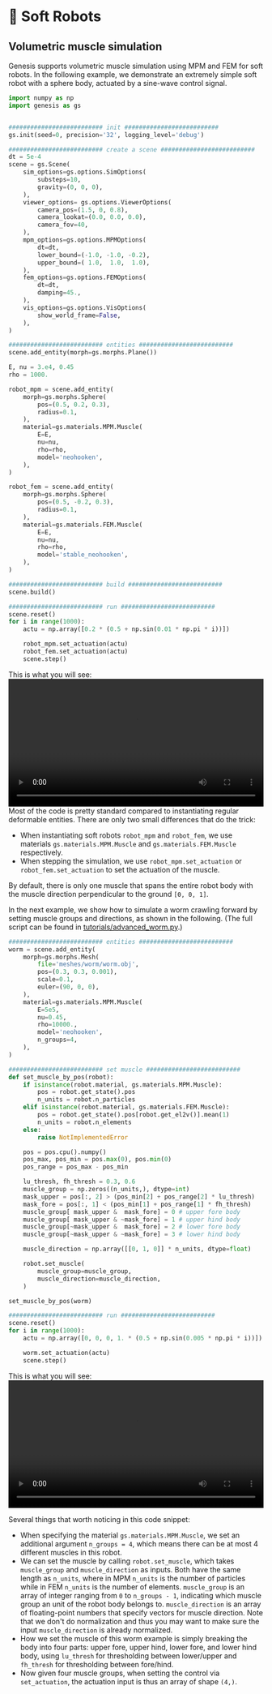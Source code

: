 # 🐛 Soft Robots

## Volumetric muscle simulation

Genesis supports volumetric muscle simulation using MPM and FEM for soft robots. In the following example, we demonstrate an extremely simple soft robot with a sphere body, actuated by a sine-wave control signal.

```python
import numpy as np
import genesis as gs


########################## init ##########################
gs.init(seed=0, precision='32', logging_level='debug')

########################## create a scene ##########################
dt = 5e-4
scene = gs.Scene(
    sim_options=gs.options.SimOptions(
        substeps=10,
        gravity=(0, 0, 0),
    ),
    viewer_options= gs.options.ViewerOptions(
        camera_pos=(1.5, 0, 0.8),
        camera_lookat=(0.0, 0.0, 0.0),
        camera_fov=40,
    ),
    mpm_options=gs.options.MPMOptions(
        dt=dt,
        lower_bound=(-1.0, -1.0, -0.2),
        upper_bound=( 1.0,  1.0,  1.0),
    ),
    fem_options=gs.options.FEMOptions(
        dt=dt,
        damping=45.,
    ),
    vis_options=gs.options.VisOptions(
        show_world_frame=False,
    ),
)

########################## entities ##########################
scene.add_entity(morph=gs.morphs.Plane())

E, nu = 3.e4, 0.45
rho = 1000.

robot_mpm = scene.add_entity(
    morph=gs.morphs.Sphere(
        pos=(0.5, 0.2, 0.3),
        radius=0.1,
    ),
    material=gs.materials.MPM.Muscle(
        E=E,
        nu=nu,
        rho=rho,
        model='neohooken',
    ),
)

robot_fem = scene.add_entity(
    morph=gs.morphs.Sphere(
        pos=(0.5, -0.2, 0.3),
        radius=0.1,
    ),
    material=gs.materials.FEM.Muscle(
        E=E,
        nu=nu,
        rho=rho,
        model='stable_neohooken',
    ),
)

########################## build ##########################
scene.build()

########################## run ##########################
scene.reset()
for i in range(1000):
    actu = np.array([0.2 * (0.5 + np.sin(0.01 * np.pi * i))])

    robot_mpm.set_actuation(actu)
    robot_fem.set_actuation(actu)
    scene.step()
```
This is what you will see:
<video preload="auto" controls="True" width="100%">
<source src="https://github.com/Genesis-Embodied-AI/genesis-doc/raw/main/source/_static/videos/muscle.mp4" type="video/mp4">
</video>
Most of the code is pretty standard compared to instantiating regular deformable entities. There are only two small differences that do the trick:

* When instantiating soft robots `robot_mpm` and `robot_fem`, we use materials `gs.materials.MPM.Muscle` and `gs.materials.FEM.Muscle` respectively.
* When stepping the simulation, we use `robot_mpm.set_actuation` or `robot_fem.set_actuation` to set the actuation of the muscle.

By default, there is only one muscle that spans the entire robot body with the muscle direction perpendicular to the ground `[0, 0, 1]`.

In the next example, we show how to simulate a worm crawling forward by setting muscle groups and directions, as shown in the following. (The full script can be found in [tutorials/advanced_worm.py](https://github.com/zhouxian/Genesis-dev/tree/main/examples/tutorials/advanced_worm.py).)

```python
########################## entities ##########################
worm = scene.add_entity(
    morph=gs.morphs.Mesh(
        file='meshes/worm/worm.obj',
        pos=(0.3, 0.3, 0.001),
        scale=0.1,
        euler=(90, 0, 0),
    ),
    material=gs.materials.MPM.Muscle(
        E=5e5,
        nu=0.45,
        rho=10000.,
        model='neohooken',
        n_groups=4,
    ),
)

########################## set muscle ##########################
def set_muscle_by_pos(robot):
    if isinstance(robot.material, gs.materials.MPM.Muscle):
        pos = robot.get_state().pos
        n_units = robot.n_particles
    elif isinstance(robot.material, gs.materials.FEM.Muscle):
        pos = robot.get_state().pos[robot.get_el2v()].mean(1)
        n_units = robot.n_elements
    else:
        raise NotImplementedError

    pos = pos.cpu().numpy()
    pos_max, pos_min = pos.max(0), pos.min(0)
    pos_range = pos_max - pos_min

    lu_thresh, fh_thresh = 0.3, 0.6
    muscle_group = np.zeros((n_units,), dtype=int)
    mask_upper = pos[:, 2] > (pos_min[2] + pos_range[2] * lu_thresh)
    mask_fore = pos[:, 1] < (pos_min[1] + pos_range[1] * fh_thresh)
    muscle_group[ mask_upper &  mask_fore] = 0 # upper fore body
    muscle_group[ mask_upper & ~mask_fore] = 1 # upper hind body
    muscle_group[~mask_upper &  mask_fore] = 2 # lower fore body
    muscle_group[~mask_upper & ~mask_fore] = 3 # lower hind body

    muscle_direction = np.array([[0, 1, 0]] * n_units, dtype=float)

    robot.set_muscle(
        muscle_group=muscle_group,
        muscle_direction=muscle_direction,
    )

set_muscle_by_pos(worm)

########################## run ##########################
scene.reset()
for i in range(1000):
    actu = np.array([0, 0, 0, 1. * (0.5 + np.sin(0.005 * np.pi * i))])

    worm.set_actuation(actu)
    scene.step()
```
This is what you will see:
<video preload="auto" controls="True" width="100%">
<source src="https://github.com/Genesis-Embodied-AI/genesis-doc/raw/main/source/_static/videos/worm.mp4" type="video/mp4">
</video>

Several things that worth noticing in this code snippet:

* When specifying the material `gs.materials.MPM.Muscle`, we set an additional argument `n_groups = 4`, which means there can be at most 4 different muscles in this robot.
* We can set the muscle by calling `robot.set_muscle`, which takes `muscle_group` and `muscle_direction` as inputs. Both have the same length as `n_units`, where in MPM `n_units` is the number of particles while in FEM `n_units` is the number of elements. `muscle_group` is an array of integer ranging from `0` to `n_groups - 1`, indicating which muscle group an unit of the robot body belongs to. `muscle_direction` is an array of floating-point numbers that specify vectors for muscle direction. Note that we don't do normalization and thus you may want to make sure the input `muscle_direction` is already normalized.
* How we set the muscle of this worm example is simply breaking the body into four parts: upper fore, upper hind, lower fore, and lower hind body, using `lu_thresh` for thresholding between lower/upper and `fh_thresh` for thresholding between fore/hind.
* Now given four muscle groups, when setting the control via `set_actuation`, the actuation input is thus an array of shape `(4,)`.
